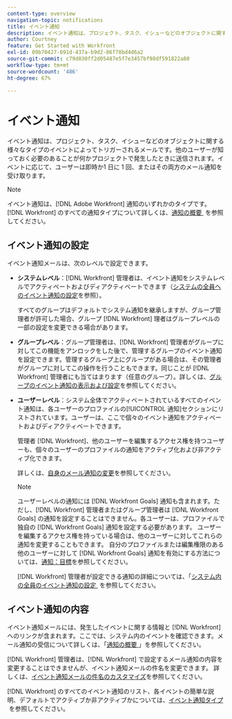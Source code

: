 ```yaml
---
content-type: overview
navigation-topic: notifications
title: イベント通知
description: イベント通知は、プロジェクト、タスク、イシューなどのオブジェクトに関する様々なタイプのイベントによってトリガーされるメールです。他のユーザーが知っておく必要のあることが何かプロジェクトで発生したときに送信されます。イベントに応じて、ユーザーは即時か1 日に 1 回、またはその両方のメール通知を受け取ります。
author: Courtney
feature: Get Started with Workfront
exl-id: 09b70427-691d-437a-b9d2-86f78bd4d6a2
source-git-commit: c79d030ff2d05487e5f7e3457bf98df591822a80
workflow-type: tm+mt
source-wordcount: '486'
ht-degree: 67%

---
```


# イベント通知

<!-- Audited: 4/2025 -->

イベント通知は、プロジェクト、タスク、イシューなどのオブジェクトに関する様々なタイプのイベントによってトリガーされるメールです。他のユーザーが知っておく必要のあることが何かプロジェクトで発生したときに送信されます。イベントに応じて、ユーザーは即時か1 日に 1 回、またはその両方のメール通知を受け取ります。

>[!NOTE]
>
>イベント通知は、[!DNL Adobe Workfront] 通知のいずれかのタイプです。[!DNL Workfront] のすべての通知タイプについて詳しくは、[&#x200B; 通知の概要 &#x200B;](../../workfront-basics/using-notifications/wf-notifications.md) を参照してください。

## イベント通知の設定

イベント通知メールは、次のレベルで設定できます。

* **システムレベル**：[!DNL Workfront] 管理者は、イベント通知をシステムレベルでアクティベートおよびディアクティベートできます（[システムの全員へのイベント通知の設定](../../administration-and-setup/manage-workfront/emails/configure-event-notifications-for-everyone-in-the-system.md)を参照）。

  すべてのグループはデフォルトでシステム通知を継承しますが、グループ管理者が許可した場合、グループ [!DNL Workfront] 理者はグループレベルの一部の設定を変更できる場合があります。

* **グループレベル**：グループ管理者は、[!DNL Workfront] 管理者がグループに対してこの機能をアンロックをした後で、管理するグループのイベント通知を設定できます。管理するグループ上にグループがある場合は、その管理者がグループに対してこの操作を行うこともできます。同じことが [!DNL Workfront] 管理者にも当てはまります（任意のグループ）。詳しくは、[グループのイベント通知の表示および設定](../../administration-and-setup/manage-groups/create-and-manage-groups/view-and-configure-event-notifications-group.md)を参照してください。

* **ユーザーレベル**：システム全体でアクティベートされているすべてのイベント通知は、各ユーザーのプロファイルの[!UICONTROL 通知]セクションにリストされています。ユーザーは、ここで個々のイベント通知をアクティベートおよびディアクティベートできます。

  管理者 [!DNL Workfront]、他のユーザーを編集するアクセス権を持つユーザーも、個々のユーザーのプロファイルの通知をアクティブ化および非アクティブ化できます。

  詳しくは、[自身のメール通知の変更](../../workfront-basics/using-notifications/activate-or-deactivate-your-own-event-notifications.md)を参照してください。

  >[!NOTE]
  >
  >ユーザーレベルの通知には [!DNL Workfront Goals] 通知も含まれます。ただし、[!DNL Workfront] 管理者またはグループ管理者は [!DNL Workfront Goals] の通知を設定することはできません。各ユーザーは、プロファイルで独自の [!DNL Workfront Goals] 通知を設定する必要があります。 ユーザーを編集するアクセス権を持っている場合は、他のユーザーに対してこれらの通知を変更することもできます。 自分のプロファイルまたは編集権限のある他のユーザーに対して [!DNL Workfront Goals] 通知を有効にする方法については、[通知：目標](../../workfront-basics/using-notifications/notifications-goals.md)を参照してください。

  [!DNL Workfront] 管理者が設定できる通知の詳細については、「[&#x200B; システム内の全員のイベント通知の設定 &#x200B;](../../administration-and-setup/manage-workfront/emails/configure-event-notifications-for-everyone-in-the-system.md) を参照してください。

## イベント通知の内容

イベント通知メールには、発生したイベントに関する情報と [!DNL Workfront] へのリンクが含まれます。ここでは、システム内のイベントを確認できます。メール通知の受信について詳しくは、「[&#x200B; 通知の概要 &#x200B;](../../workfront-basics/using-notifications/wf-notifications.md)」を参照してください。

[!DNL Workfront] 管理者は、[!DNL Workfront] で設定するメール通知の内容を変更することはできませんが、イベント通知メールの件名を変更できます。 詳しくは、[イベント通知メールの件名のカスタマイズ](../../administration-and-setup/manage-workfront/emails/custom-email-subjects-event-notification.md)を参照してください。

[!DNL Workfront] のすべてのイベント通知のリスト、各イベントの簡単な説明、デフォルトでアクティブか非アクティブかについては、[&#x200B; イベント通知タイプ &#x200B;](../../administration-and-setup/manage-workfront/emails/event-notifications-available-in-wf.md) を参照してください。
